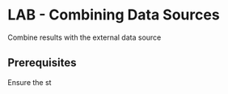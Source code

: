 # LAB - Combining Data Sources

Combine results with the external data source

## Prerequisites

Ensure the st